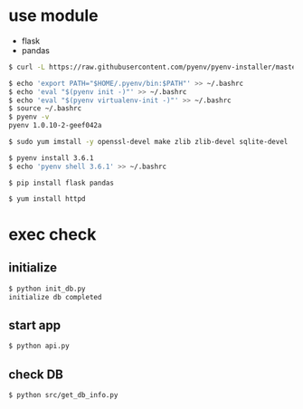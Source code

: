 # use module

- flask
- pandas

~~~bash
$ curl -L https://raw.githubusercontent.com/pyenv/pyenv-installer/master/bin/pyenv-installer | bash
~~~

~~~bash
$ echo 'export PATH="$HOME/.pyenv/bin:$PATH"' >> ~/.bashrc
$ echo 'eval "$(pyenv init -)"' >> ~/.bashrc
$ echo 'eval "$(pyenv virtualenv-init -)"' >> ~/.bashrc
$ source ~/.bashrc
$ pyenv -v
pyenv 1.0.10-2-geef042a
~~~

~~~bash
$ sudo yum imstall -y openssl-devel make zlib zlib-devel sqlite-devel  bzip2 lib
~~~

~~~bash
$ pyenv install 3.6.1
$ echo 'pyenv shell 3.6.1' >> ~/.bashrc
~~~

~~~
$ pip install flask pandas
~~~

~~~
$ yum install httpd
~~~

# exec check

## initialize


~~~bash
$ python init_db.py
initialize db completed
~~~

## start app

~~~bash
$ python api.py
~~~

## check DB

~~~bash
$ python src/get_db_info.py
~~~
